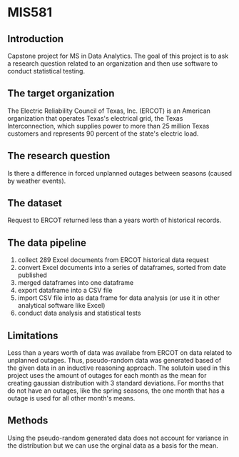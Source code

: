 # MIS581

## Introduction
Capstone project for MS in Data Analytics. The goal of this project is to ask a research question related to an organization and then use software to conduct statistical testing. 

## The target organization
The Electric Reliability Council of Texas, Inc. (ERCOT) is an American organization that operates Texas's electrical grid, the Texas Interconnection, which supplies power to more than 25 million Texas customers and represents 90 percent of the state's electric load. 

## The research question 
Is there a difference in forced unplanned outages between seasons (caused by weather events).

## The dataset
Request to ERCOT returned less than a years worth of historical records.

## The data pipeline
1. collect 289 Excel documents from ERCOT historical data request
2. convert Excel documents into a series of dataframes, sorted from date published
3. merged dataframes into one dataframe
4. export dataframe into a CSV file
5. import CSV file into as data frame for data analysis (or use it in other analytical software like Excel)
6. conduct data analysis and statistical tests

## Limitations
Less than a years worth of data was availabe from ERCOT on data related to unplanned outages. Thus, pseudo-random data was generated based of the given data in an inductive reasoning approach. The solutoin used in this project uses the amount of outages for each month as the mean for creating gaussian distribution with 3 standard deviations. For months that do not have an outages, like the spring seasons, the one month that has a outage is used for all other month's means. 

## Methods
Using the pseudo-random generated data does not account for variance in the distribution but we can use the orginal data as a basis for the mean. 
